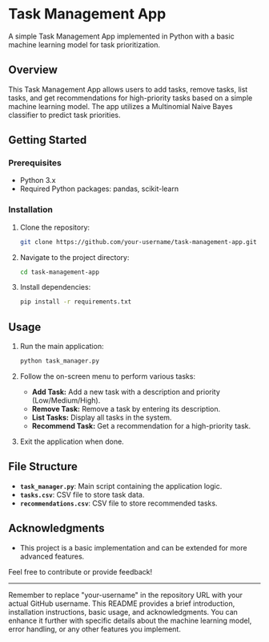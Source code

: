 # Task Management App

A simple Task Management App implemented in Python with a basic machine learning model for task prioritization.

## Overview

This Task Management App allows users to add tasks, remove tasks, list tasks, and get recommendations for high-priority tasks based on a simple machine learning model. The app utilizes a Multinomial Naive Bayes classifier to predict task priorities.

## Getting Started

### Prerequisites

- Python 3.x
- Required Python packages: pandas, scikit-learn

### Installation

1. Clone the repository:

    ```bash
    git clone https://github.com/your-username/task-management-app.git
    ```

2. Navigate to the project directory:

    ```bash
    cd task-management-app
    ```

3. Install dependencies:

    ```bash
    pip install -r requirements.txt
    ```

## Usage

1. Run the main application:

    ```bash
    python task_manager.py
    ```

2. Follow the on-screen menu to perform various tasks:
   - **Add Task:** Add a new task with a description and priority (Low/Medium/High).
   - **Remove Task:** Remove a task by entering its description.
   - **List Tasks:** Display all tasks in the system.
   - **Recommend Task:** Get a recommendation for a high-priority task.

3. Exit the application when done.

## File Structure

- **`task_manager.py`**: Main script containing the application logic.
- **`tasks.csv`**: CSV file to store task data.
- **`recommendations.csv`**: CSV file to store recommended tasks.

## Acknowledgments

- This project is a basic implementation and can be extended for more advanced features.

Feel free to contribute or provide feedback!

---

Remember to replace "your-username" in the repository URL with your actual GitHub username. This README provides a brief introduction, installation instructions, basic usage, and acknowledgments. You can enhance it further with specific details about the machine learning model, error handling, or any other features you implement.
